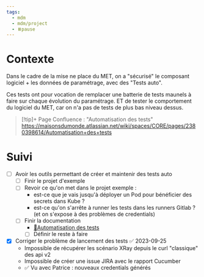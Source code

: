 ```yaml
---
tags:
  - mdm
  - mdm/project
  - ⏸️pause
---
```


# Contexte

Dans le cadre de la mise ne place du MET, on a "sécurisé" le composant logiciel + les données de paramétrage, avec des "Tests auto".

Ces tests ont pour vocation de remplacer une batterie de tests maunels à faire sur chaque évolution du paramétrage. ET de tester le comportement du logiciel du MET, car on n'a pas de tests de plus bas niveau dessus.

> [!tip]+ Page Confluence : "Automatisation des tests"
> https://maisonsdumonde.atlassian.net/wiki/spaces/CORE/pages/2380398614/Automatisation+des+tests

# Suivi 

- [ ] Avoir les outils permettant de créer et maintenir des tests auto
	- [ ] Finir le projet d'exemple 
	- [ ] Revoir ce qu'on met dans le projet exemple : 
		- est-ce que je vais jusqu'à déployer un Pod pour bénéficier des secrets dans Kube ?
		- est-ce qu'on s'arrête à runner les tests dans les runners Gitlab ? (et on s'expose à des problèmes de credentials)
	- [ ] Finir la documentation
		-  [🧪Automatisation des tests](https://maisonsdumonde.atlassian.net/wiki/spaces/CORE/pages/2380398614/Automatisation+des+tests)
		- [ ] Définir le reste à faire 
- [x] Corriger le problème de lancement des tests ✅ 2023-09-25
	- Impossible de récupérer les scénario XRay depuis le curl "classique" des api v2
	- Impossible de créer une issue JIRA avec le rapport Cucumber
	- ✅ Vu avec Patrice : nouveaux credentials générés
